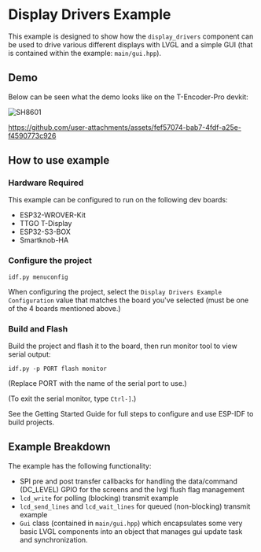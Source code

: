 # Display Drivers Example

This example is designed to show how the `display_drivers` component can be used
to drive various different displays with LVGL and a simple GUI (that is
contained within the example: `main/gui.hpp`).

## Demo

Below can be seen what the demo looks like on the T-Encoder-Pro devkit:

![SH8601](https://github.com/user-attachments/assets/2bca4a03-3777-4e49-a467-29fa50ca0202)

https://github.com/user-attachments/assets/fef57074-bab7-4fdf-a25e-f4590773c926

## How to use example

### Hardware Required

This example can be configured to run on the following dev boards:
* ESP32-WROVER-Kit
* TTGO T-Display
* ESP32-S3-BOX
* Smartknob-HA

### Configure the project

```
idf.py menuconfig
```

When configuring the project, select the `Display Drivers Example Configuration`
value that matches the board you've selected (must be one of the 4 boards
mentioned above.)

### Build and Flash

Build the project and flash it to the board, then run monitor tool to view serial output:

```
idf.py -p PORT flash monitor
```

(Replace PORT with the name of the serial port to use.)

(To exit the serial monitor, type ``Ctrl-]``.)

See the Getting Started Guide for full steps to configure and use ESP-IDF to build projects.

## Example Breakdown

The example has the following functionality:
* SPI pre and post transfer callbacks for handling the data/command (DC_LEVEL)
  GPIO for the screens and the lvgl flush flag management
* `lcd_write` for polling (blocking) transmit example
* `lcd_send_lines` and `lcd_wait_lines` for queued (non-blocking) transmit example
* `Gui` class (contained in `main/gui.hpp`) which encapsulates some very basic
  LVGL components into an object that manages gui update task and synchronization.

